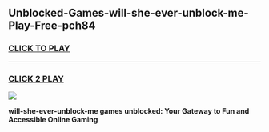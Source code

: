 
## Unblocked-Games-will-she-ever-unblock-me-Play-Free-pch84
<h3>
<a href="https://premium76.site?title=will-she-ever-unblock-me&ref=20M">CLICK TO PLAY</a></h3>
<hr>

<h3>
<a href="https://premium76.site?title=will-she-ever-unblock-me&ref=20M">CLICK 2 PLAY</a>
  
</h3>

<a href="https://premium76.site?title=will-she-ever-unblock-me&ref=19M"><img src="https://clearcache.store/games.png"></a>


**will-she-ever-unblock-me games unblocked: Your Gateway to Fun and Accessible Online Gaming**

